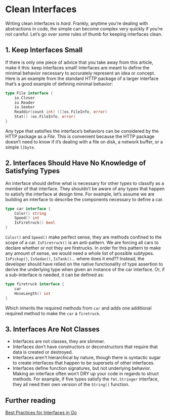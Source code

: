 # Clean Interfaces

Writing clean interfaces is *hard*. Frankly, anytime you’re dealing with abstractions in code, the simple can become complex very quickly if you’re not careful. Let’s go over some rules of thumb for keeping interfaces clean.

## 1. Keep Interfaces Small

If there is only one piece of advice that you take away from this article, make it this: keep interfaces small! Interfaces are meant to define the minimal behavior necessary to accurately represent an idea or concept. Here is an example from the standard HTTP package of a larger interface that’s a good example of defining minimal behavior:

```go
type File interface {
    io.Closer
    io.Reader
    io.Seeker
    Readdir(count int) ([]os.FileInfo, error)
    Stat() (os.FileInfo, error)
}
```

Any type that satisfies the interface’s behaviors can be considered by the HTTP package as a *File*. This is convenient because the HTTP package doesn’t need to know if it’s dealing with a file on disk, a network buffer, or a simple `[]byte`.

## 2. Interfaces Should Have No Knowledge of Satisfying Types

An interface should define what is necessary for other types to classify as a member of that interface. They shouldn’t be aware of any types that happen to satisfy the interface at design time. For example, let’s assume we are building an interface to describe the components necessary to define a car.

```go
type car interface {
	Color() string
	Speed() int
	IsFiretruck() bool
}
```

`Color()` and `Speed()` make perfect sense, they are methods confined to the scope of a car. `IsFiretruck()` is an anti-pattern. We are forcing all cars to declare whether or not they are firetrucks. In order for this pattern to make any amount of sense, we would need a whole list of possible subtypes. `IsPickup()`, `IsSedan()`, `IsTank()`… where does it end?? Instead, the developer should have relied on the native functionality of type assertion to derive the underlying type when given an instance of the car interface. Or, if a sub-interface is needed, it can be defined as:

```go
type firetruck interface {
	car
	HoseLength() int
}
```

Which inherits the required methods from `car` and adds one additional required method to make the `car` a `firetruck`.

## 3. Interfaces Are Not Classes

- Interfaces are not classes, they are slimmer.
- Interfaces don’t have constructors or deconstructors that require that data is created or destroyed.
- Interfaces aren’t hierarchical by nature, though there is syntactic sugar to create interfaces that happen to be supersets of other interfaces.
- Interfaces define function signatures, but not underlying behavior. Making an interface often won’t DRY up your code in regards to struct methods. For example, if five types satisfy the `fmt.Stringer` interface, they all need their own version of the `String()` function.

## Further reading

[Best Practices for Interfaces in Go](https://victorpierre.dev/blog/five-go-interfaces-best-practices/)
